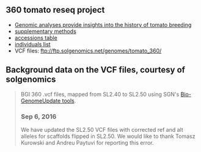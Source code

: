 ## 360 tomato reseq project

- [Genomic analyses provide insights into the history of tomato breeding](ng.3117.pdf)
- [supplementary methods](ng.3117-S1.pdf)
- [accessions table](ng.3117-S2.xls)
- [individuals list](360_individual.list)
- VCF files: ftp://ftp.solgenomics.net/genomes/tomato_360/

## Background data on the VCF files, courtesy of solgenomics

> BGI 360 .vcf files, mapped from SL2.40 to SL2.50 using SGN's 
> [Bio-GenomeUpdate tools](https://github.com/solgenomics/Bio-GenomeUpdate).
> 
> ### Sep 6, 2016
> 
> We have updated the SL2.50 VCF files with corrected ref and alt alleles for 
> scaffolds flipped in SL2.50. We would like to thank Tomasz Kurowski and Andreu 
> Paytuvi for reporting this error.
